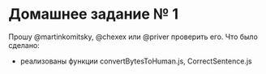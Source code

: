 # Домашнее задание № 1
Прошу @martinkomitsky, @chexex или @priver проверить его.
Что было сделано:
- реализованы функции convertBytesToHuman.js, CorrectSentence.js

